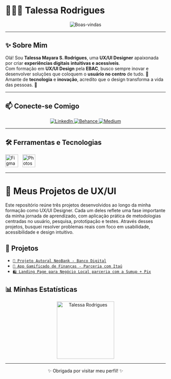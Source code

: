 # 👩🏻‍💻 Talessa Rodrigues

<p align="center">
  <img src="https://readme-typing-svg.herokuapp.com?font=Fira+Code&weight=600&size=26&pause=1000&color=B71C1C&center=true&vCenter=true&multiline=true&width=600&height=120&lines=Seja+bem-vindo(a)+ao+meu+perfil!;UX+%2F+UI+Design+%7C+Tech+%7C+Inovação+%F0%9F%9A%80" alt="Boas-vindas" />
</p>

---

## ✨ Sobre Mim

Olá! Sou **Talessa Mayara S. Rodrigues**, uma **UX/UI Designer** apaixonada por criar **experiências digitais** **intuitivas e acessíveis**.  
Com formação em **UX/UI Design** pela **EBAC**, busco sempre inovar e desenvolver soluções que coloquem o **usuário no centro** de tudo. 🚀  
Amante de **tecnologia** e **inovação**, acredito que o design transforma a vida das pessoas. 🤍

---

## 📫 Conecte-se Comigo

<p align="center">
  <a href="https://www.linkedin.com/in/talessa-mayara-s-rodrigues-230576278/" target="_blank">
    <img alt="LinkedIn" title="Me siga no LinkedIn" src="https://img.shields.io/badge/LinkedIn-0A66C2?style=for-the-badge&logo=linkedin&logoColor=FFFFFF"/>
  </a>
  <a href="https://www.behance.net/talessamayara" target="_blank">
    <img alt="Behance" title="Me siga no Behance" src="https://img.shields.io/badge/Behance-000000?style=for-the-badge&logo=behance&logoColor=FFFFFF"/>
  </a>
  <a href="https://medium.com/@talessaamayaraah15" target="_blank">
    <img alt="Medium" title="Me siga no Medium" src="https://img.shields.io/badge/Medium-00ab6c?style=for-the-badge&logo=medium&logoColor=ffffff"/>
  </a>
</p>

---

## 🛠️ Ferramentas e Tecnologias

<p align="left">
  <img alt="Figma" title="Figma" width="40" src="https://cdn.jsdelivr.net/gh/devicons/devicon/icons/figma/figma-original.svg" style="padding-right:10px;" />
  <img alt="Photoshop" title="Photoshop" width="40" src="https://cdn.jsdelivr.net/gh/devicons/devicon/icons/photoshop/photoshop-plain.svg" style="padding-right:10px;" />
</p>

---

# 💼 Meus Projetos de UX/UI

Este repositório reúne três projetos desenvolvidos ao longo da minha formação como UX/UI Designer. Cada um deles reflete uma fase importante da minha jornada de aprendizado, com aplicação prática de metodologias centradas no usuário, pesquisa, prototipação e testes. Através desses projetos, busquei resolver problemas reais com foco em usabilidade, acessibilidade e design intuitivo.


## 📁 Projetos

- [`🏦 Projeto Autoral NeoBank - Banco Digital`](https://github.com/talessarodrigues/projeto-banco-neobank/blob/main/README.md)
- [`📱 App Gamificado de Finanças - Parceria com Itaú`](https://github.com/talessarodrigues/projeto-app-financas-gamificado)
- [`🛍️ Landing Page para Negócio Local parceria com a Sumup + Pix`](https://github.com/talessarodrigues/projeto-landing-page-negocio-local)


## 📊 Minhas Estatísticas

<p align="center">
  <img height="180em" src="https://github-readme-stats.vercel.app/api?username=talessarodrigues&show_icons=true&theme=tokyonight&locale=pt-br&hide_border=true" alt="Talessa Rodrigues"/>
</p>

---

<p align="center">
  ✨ Obrigada por visitar meu perfil! ✨
</p>
